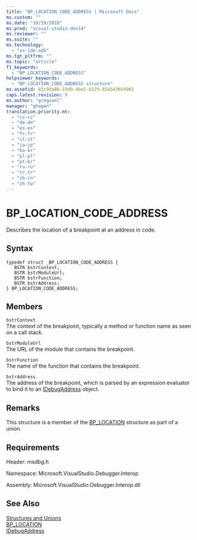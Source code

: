 ```yaml
---
title: "BP_LOCATION_CODE_ADDRESS | Microsoft Docs"
ms.custom: ""
ms.date: "10/19/2016"
ms.prod: "visual-studio-dev14"
ms.reviewer: ""
ms.suite: ""
ms.technology: 
  - "vs-ide-sdk"
ms.tgt_pltfrm: ""
ms.topic: "article"
f1_keywords: 
  - "BP_LOCATION_CODE_ADDRESS"
helpviewer_keywords: 
  - "BP_LOCATION_CODE_ADDRESS structure"
ms.assetid: 83c9da8b-19d9-4be5-b225-854543654901
caps.latest.revision: 9
ms.author: "gregvanl"
manager: "ghogen"
translation.priority.mt: 
  - "cs-cz"
  - "de-de"
  - "es-es"
  - "fr-fr"
  - "it-it"
  - "ja-jp"
  - "ko-kr"
  - "pl-pl"
  - "pt-br"
  - "ru-ru"
  - "tr-tr"
  - "zh-cn"
  - "zh-tw"
---
```

# BP_LOCATION_CODE_ADDRESS
Describes the location of a breakpoint at an address in code.  
  
## Syntax  
  
```cpp#  
typedef struct _BP_LOCATION_CODE_ADDRESS {   
   BSTR bstrContext;  
   BSTR bstrModuleUrl;  
   BSTR bstrFunction;  
   BSTR bstrAddress;  
} BP_LOCATION_CODE_ADDRESS;  
```  
  
## Members  
 `bstrContext`  
 The context of the breakpoint, typically a method or function name as seen on a call stack.  
  
 `bstrModuleUrl`  
 The URL of the module that contains the breakpoint.  
  
 `bstrFunction`  
 The name of the function that contains the breakpoint.  
  
 `bstrAddress`  
 The address of the breakpoint, which is parsed by an expression evaluator to bind it to an [IDebugAddress](../extensibility/idebugaddress.md) object.  
  
## Remarks  
 This structure is a member of the [BP_LOCATION](../extensibility/bp_location.md) structure as part of a union.  
  
## Requirements  
 Header: msdbg.h  
  
 Namespace: Microsoft.VisualStudio.Debugger.Interop  
  
 Assembly: Microsoft.VisualStudio.Debugger.Interop.dll  
  
## See Also  
 [Structures and Unions](../extensibility/structures-and-unions.md)   
 [BP_LOCATION](../extensibility/bp_location.md)   
 [IDebugAddress](../extensibility/idebugaddress.md)